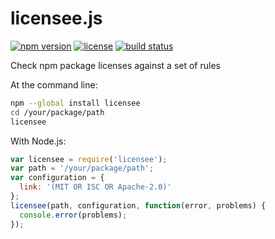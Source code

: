 licensee.js
===========

[![npm version](https://img.shields.io/npm/v/licensee.svg)](https://www.npmjs.com/package/licensee)
[![license](https://img.shields.io/badge/license-Apache--2.0-303284.svg)](http://www.apache.org/licenses/LICENSE-2.0)
[![build status](https://img.shields.io/travis/jslicense/licensee.js.svg)](http://travis-ci.org/jslicense/licensee.js)

Check npm package licenses against a set of rules

At the command line:

```bash
npm --global install licensee
cd /your/package/path
licensee
```

With Node.js:

```js
var licensee = require('licensee');
var path = '/your/package/path';
var configuration = {
  link: '(MIT OR ISC OR Apache-2.0)'
};
licensee(path, configuration, function(error, problems) {
  console.error(problems);
});
```
